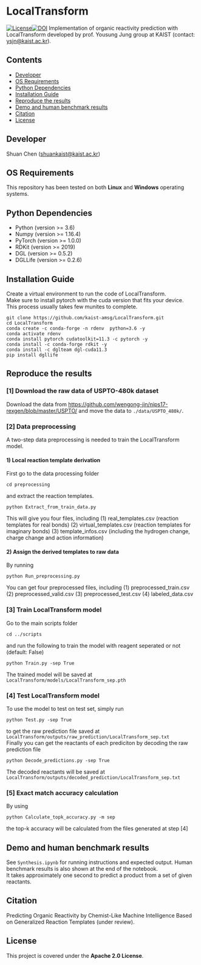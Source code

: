 # LocalTransform
[![License](https://img.shields.io/badge/License-Apache%202.0-blue.svg)](https://opensource.org/licenses/Apache-2.0)[![DOI](https://zenodo.org/badge/443246460.svg)](https://zenodo.org/badge/latestdoi/443246460)
Implementation of organic reactivity prediction with LocalTransform developed by prof. Yousung Jung group at KAIST (contact: ysjn@kaist.ac.kr).

## Contents

- [Developer](#developer)
- [OS Requirements](#os-requirements)
- [Python Dependencies](#python-dependencies)
- [Installation Guide](#installation-guide)
- [Reproduce the results](#reproduce-the-results)
- [Demo and human benchmark results](#demo-and-human-benchmark-results)
- [Citation](#citation)
- [License](#license)

## Developer
Shuan Chen (shuankaist@kaist.ac.kr)<br>

## OS Requirements
This repository has been tested on both **Linux** and **Windows** operating systems.

## Python Dependencies
* Python (version >= 3.6) 
* Numpy (version >= 1.16.4) 
* PyTorch (version >= 1.0.0) 
* RDKit (version >= 2019)
* DGL (version >= 0.5.2)
* DGLLife (version >= 0.2.6)

## Installation Guide
Create a virtual environment to run the code of LocalTransform.<br>
Make sure to install pytorch with the cuda version that fits your device.<br>
This process usually takes few munites to complete.<br>
```
git clone https://github.com/kaist-amsg/LocalTransform.git
cd LocalTransform
conda create -c conda-forge -n rdenv  python=3.6 -y
conda activate rdenv
conda install pytorch cudatoolkit=11.3 -c pytorch -y
conda install -c conda-forge rdkit -y
conda install -c dglteam dgl-cuda11.3
pip install dgllife
```

## Reproduce the results
### [1] Download the raw data of USPTO-480k dataset
Download the data from https://github.com/wengong-jin/nips17-rexgen/blob/master/USPTO/ and move the data to `./data/USPTO_480k/`.

### [2] Data preprocessing
A two-step data preprocessing is needed to train the LocalTransform model.

#### 1) Local reaction template derivation 
First go to the data processing folder
```
cd preprocessing
```
and extract the reaction templates.
```
python Extract_from_train_data.py
```
This will give you four files, including 
(1) real_templates.csv (reaction templates for real bonds)
(2) virtual_templates.csv (reaction templates for imaginary bonds)
(3) template_infos.csv (including the hydrogen change, charge change and action information)<br>

#### 2) Assign the derived templates to raw data
By running
```
python Run_preprocessing.py
```
You can get four preprocessed files, including 
(1) preprocessed_train.csv
(2) preprocessed_valid.csv
(3) preprocessed_test.csv
(4) labeled_data.csv<br>


### [3] Train LocalTransform model
Go to the main scripts folder
```
cd ../scripts
```
and run the following to train the model with reagent seperated or not (default: False)
```
python Train.py -sep True
```
The trained model will be saved at ` LocalTransform/models/LocalTransform_sep.pth`<br>

### [4] Test LocalTransform model
To use the model to test on test set, simply run 
```
python Test.py -sep True
```
to get the raw prediction file saved at ` LocalTransform/outputs/raw_prediction/LocalTransform_sep.txt`<br>
Finally you can get the reactants of each prediciton by decoding the raw prediction file
```
python Decode_predictions.py -sep True
```
The decoded reactants will be saved at 
`LocalTransform/outputs/decoded_prediction/LocalTransform_sep.txt`<br>

### [5] Exact match accuracy calculation
By using
```
python Calculate_topk_accuracy.py -m sep
```
the top-k accuracy will be calculated from the files generated at step [4]

## Demo and human benchmark results
See `Synthesis.ipynb` for running instructions and expected output. Human benchmark results is also shown at the end of the notebook.<br>
It takes approximately one second to predict a product from a set of given reactants.


## Citation
Predicting Organic Reactivity by Chemist-Like Machine Intelligence Based on Generalized Reaction Templates (under review).

## License
This project is covered under the **Apache 2.0 License**.
